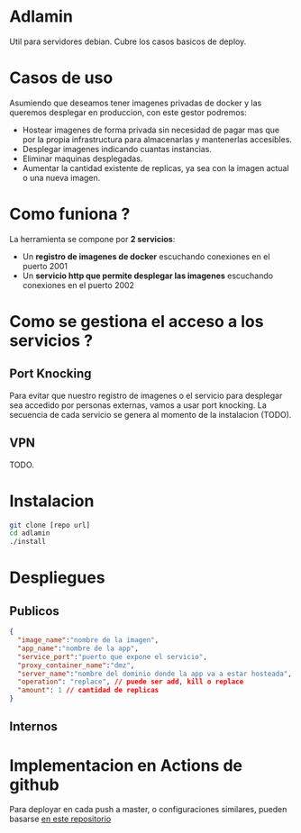 # Adlamin

Util para servidores debian.
Cubre los casos basicos de deploy.

# Casos de uso

Asumiendo que deseamos tener imagenes privadas de docker y las queremos desplegar en produccion, con este gestor podremos:

- Hostear imagenes de forma privada sin necesidad de pagar mas que por la propia infrastructura para almacenarlas y mantenerlas accesibles.
- Desplegar imagenes indicando cuantas instancias.
- Eliminar maquinas desplegadas.
- Aumentar la cantidad existente de replicas, ya sea con la imagen actual o una nueva imagen.

# Como funiona ?

La herramienta se compone por **2 servicios**:

- Un **registro de imagenes de docker** escuchando conexiones en el puerto 2001
- Un **servicio http que permite desplegar las imagenes** escuchando conexiones en el puerto 2002

# Como se gestiona el acceso a los servicios ?

## Port Knocking

Para evitar que nuestro registro de imagenes o el servicio para desplegar sea accedido por personas externas, vamos a usar port knocking.
La secuencia de cada servicio se genera al momento de la instalacion (TODO).

## VPN
TODO.

# Instalacion

```bash
git clone [repo url]
cd adlamin
./install
```

# Despliegues

## Publicos

```json
{
  "image_name":"nombre de la imagen",
  "app_name":"nombre de la app",
  "service_port":"puerto que expone el servicio",
  "proxy_container_name":"dmz",
  "server_name":"nombre del dominio donde la app va a estar hosteada",
  "operation": "replace", // puede ser add, kill o replace
  "amount": 1 // cantidad de replicas
}
```

## Internos

# Implementacion en Actions de github

Para deployar en cada push a master, o configuraciones similares, pueden basarse [en este repositorio](https://github.com/calenicolas/adlamin-pipeline-example)
